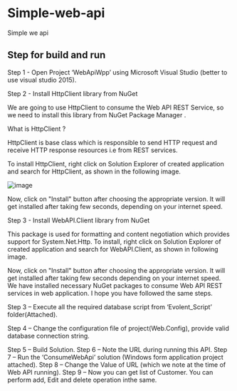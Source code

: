 # Simple-web-api
Simple we api

## Step for build and run
Step 1 - Open Project ‘WebApiWpp’ using Microsoft Visual Studio (better to use visual studio 2015).

Step 2 - Install HttpClient library from NuGet

We are going to use HttpClient to consume the Web API REST Service, so we need to install this library from NuGet Package Manager .
 
What is HttpClient ?
 
HttpClient is base class which is responsible to send HTTP request and receive HTTP response resources i.e from REST services.
 
To install HttpClient, right click on Solution Explorer of created application and search for HttpClient, as shown in the following image.

![image](https://user-images.githubusercontent.com/39474112/40289915-b17b76e2-5cd8-11e8-92b3-42cd87a8d49a.png)

 
 
Now, click on "Install" button after choosing the appropriate version. It will get installed after taking few seconds, depending on your internet speed.
 
Step 3 - Install WebAPI.Client library from NuGet 
 
This package is used for formatting and content negotiation which provides support for System.Net.Http. To install, right click on Solution Explorer of created application and search for WebAPI.Client, as shown in following image.
 
  
 
Now, click on "Install" button after choosing the appropriate version. It will get installed after taking few seconds depending on your internet speed. We have installed necessary NuGet packages to consume Web API REST services in web application. I hope you have followed the same steps.

Step 3 – Execute all the required database script from ‘Evolent_Script’ folder(Attached).

Step 4 – Change the configuration file of project(Web.Config), provide valid database connection string.

<connectionStrings>
  <add name="dbConn" connectionString="server=localhost; uid=sa;  Password=caliber_09; database=DB1;"/>  
  </connectionStrings>
 
Step 5 – Build Solution.
Step 6 – Note the URL during running this API.
Step 7 – Run the ‘ConsumeWebApi’ solution (Windows form application project attached).
Step 8 – Change the Value of URL (which we note at the time of Web API running).
Step 9 – Now you can get list of Customer. You can perform add, Edit and delete operation inthe same.
